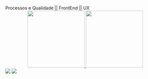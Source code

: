 <section>
Processos e Qualidade || FrontEnd || UX
</section>


<div align="center">
  <a href="https://github.com/PhanthroX">
  <img height="180em" src="https://github-readme-stats.vercel.app/api?username=PhanthroX&show_icons=true&theme=dark&include_all_commits=true&count_private=true"/>
  <img height="180em" src="https://github-readme-stats.vercel.app/api/top-langs/?username=PhanthroX&layout=compact&langs_count=7&theme=dark"/>
</div>
  
  
<div>
  <a href="https://instagram.com/mmarianorocha" target="_blank"><img src="https://img.shields.io/badge/-Instagram-%23E4405F?style=for-the-badge&logo=instagram&logoColor=white" target="_blank"></a>
  <a href="https://www.linkedin.com/in/matheus-mariano-rocha-445860241" target="_blank"><img src="https://img.shields.io/badge/-LinkedIn-%230077B5?style=for-the-badge&logo=linkedin&logoColor=white" target="_blank"></a>
 
 
</div>
